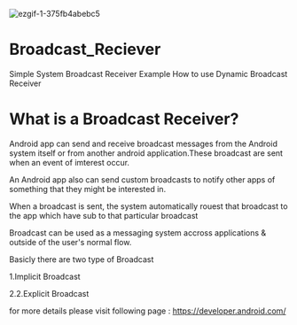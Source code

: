 ![ezgif-1-375fb4abebc5](https://user-images.githubusercontent.com/60150170/114873152-a3d54980-9e18-11eb-9bff-160f3a3db1fd.gif)
# Broadcast_Reciever
Simple System Broadcast Receiver Example
How to use Dynamic Broadcast Receiver
# What is a Broadcast Receiver?
Android app can send and receive broadcast messages from the Android system itself or from another android application.These broadcast are sent when an event of imterest occur.

An Android app also can send custom broadcasts to notify other apps of something that they might be interested in.


When a broadcast is sent, the system automatically rouest that broadcast to the app which have sub to that particular broadcast


Broadcast can be used as a messaging system accross applications & outside of the user's normal flow.


Basicly there are two type of Broadcast


1.Implicit Broadcast 


2.2.Explicit Broadcast 

for more details please visit following page : https://developer.android.com/
